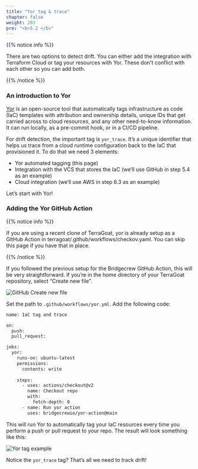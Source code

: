 ```yaml
---
title: "Yor tag & trace"
chapter: false
weight: 203
pre: "<b>5.2 </b>"
---
```


{{% notice info %}}
<p style='text-align: left;'>
There are two options to detect drift. You can either add the integration with Terraform Cloud or tag your resources with Yor. These don't conflict with each other so you can add both.
</p>
{{% /notice %}}

### An introduction to Yor

[Yor](http://github.com/bridgecrewio/yor) is an open-source tool that automatically tags infrastructure as code (IaC) templates with attribution and ownership details, unique IDs that get carried across to cloud resources, and any other need-to-know information. It can run locally, as a pre-commit hook, or in a CI/CD pipeline.

For drift detection, the important tag is `yor_trace`. It’s a unique identifier that helps us trace from a cloud runtime configuration back to the IaC that provisioned it. To do that we need 3 elements:


* Yor automated tagging (this page)
* Integration with the VCS that stores the IaC (we’ll use GitHub in step 5.4 as an example)
* Cloud integration (we’ll use AWS in step 6.3 as an example)

Let’s start with Yor!

### Adding the Yor GitHub Action

{{% notice info %}}
<p style='text-align: left;'>
If you are using a recent clone of TerraGoat, yor is already setup as a GitHub Action in terragoat/.github/workflows/checkov.yaml. You can skip this page if you have that in place.
</p>
{{% /notice %}}

If you followed the previous setup for the Bridgecrew GitHub Action, this will be very straightforward. If you’re in the home directory of your TerraGoat repository, select “Create new file”.

![GitHub Create new file](images/yor_create_file.png "GitHub Create new file")

Set the path to `.github/workflows/yor.yml`. Add the following code:

```bash
name: IaC tag and trace

on:
  push:
  pull_request:

jobs:
  yor:
    runs-on: ubuntu-latest
    permissions:
      contents: write
  
    steps:
      - uses: actions/checkout@v2
        name: Checkout repo
        with:
          fetch-depth: 0
      - name: Run yor action
        uses: bridgecrewio/yor-action@main
```

This will run Yor to automatically tag your IaC resources every time you perform a push or pull request to your repo. The result will look something like this:

![Yor tag example](images/yor_tags.png "Yor tag example")

Notice the `yor_trace` tag? That’s all we need to track drift!